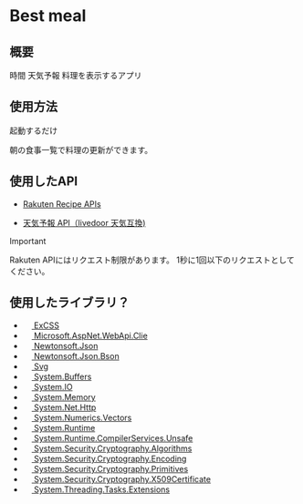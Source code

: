 # Best meal
## 概要
時間 天気予報 料理を表示するアプリ

## 使用方法
起動するだけ

<kbd>朝の食事一覧</kbd>で料理の更新ができます。

## 使用したAPI

- [Rakuten Recipe APIs](https://webservice.rakuten.co.jp/documentation)

- [天気予報 API（livedoor 天気互換)](https://weather.tsukumijima.net/)

> [!IMPORTANT]
> Rakuten APIにはリクエスト制限があります。
> 1秒に1回以下のリクエストとしてください。

## 使用したライブラリ？

- <img src="https://nuget.org/Content/gallery/img/default-package-icon.svg" width="15">[ ExCSS](https://github.com/TylerBrinks/ExCSS)
- <img src="https://api.nuget.org/v3-flatcontainer/microsoft.aspnet.webapi.client/6.0.0/icon" width="15">[ Microsoft.AspNet.WebApi.Clie](https://dotnet.microsoft.com/ja-jp/apps/aspnet/apis)
- <img src="https://api.nuget.org/v3-flatcontainer/newtonsoft.json/13.0.3/icon" width="15">[ Newtonsoft.Json](https://www.newtonsoft.com/json)
- <img src="https://api.nuget.org/v3-flatcontainer/newtonsoft.json/13.0.3/icon" width="15">[ Newtonsoft.Json.Bson](https://www.newtonsoft.com/json)
- <img src="https://api.nuget.org/v3-flatcontainer/svg/3.4.7/icon" width="15">[ Svg](https://github.com/svg-net/SVG)
- <img src="https://api.nuget.org/v3-flatcontainer/microsoft.aspnet.webapi.client/6.0.0/icon" width="15">[ System.Buffers](https://dotnet.microsoft.com/ja-jp/)
- <img src="https://api.nuget.org/v3-flatcontainer/microsoft.aspnet.webapi.client/6.0.0/icon" width="15">[ System.IO](https://dotnet.microsoft.com/ja-jp/)
- <img src="https://api.nuget.org/v3-flatcontainer/microsoft.aspnet.webapi.client/6.0.0/icon" width="15">[ System.Memory](https://dotnet.microsoft.com/ja-jp/)
- <img src="https://api.nuget.org/v3-flatcontainer/microsoft.aspnet.webapi.client/6.0.0/icon" width="15">[ System.Net.Http](https://dotnet.microsoft.com/ja-jp/)
- <img src="https://api.nuget.org/v3-flatcontainer/microsoft.aspnet.webapi.client/6.0.0/icon" width="15">[ System.Numerics.Vectors](https://dotnet.microsoft.com/ja-jp/)
- <img src="https://api.nuget.org/v3-flatcontainer/microsoft.aspnet.webapi.client/6.0.0/icon" width="15">[ System.Runtime](https://dotnet.microsoft.com/ja-jp/)
- <img src="https://api.nuget.org/v3-flatcontainer/microsoft.aspnet.webapi.client/6.0.0/icon" width="15">[ System.Runtime.CompilerServices.Unsafe](https://dotnet.microsoft.com/ja-jp/)
- <img src="https://api.nuget.org/v3-flatcontainer/microsoft.aspnet.webapi.client/6.0.0/icon" width="15">[ System.Security.Cryptography.Algorithms](https://dotnet.microsoft.com/ja-jp/)
- <img src="https://api.nuget.org/v3-flatcontainer/microsoft.aspnet.webapi.client/6.0.0/icon" width="15">[ System.Security.Cryptography.Encoding](https://dotnet.microsoft.com/ja-jp/)
- <img src="https://api.nuget.org/v3-flatcontainer/microsoft.aspnet.webapi.client/6.0.0/icon" width="15">[ System.Security.Cryptography.Primitives](https://dotnet.microsoft.com/ja-jp/)
- <img src="https://api.nuget.org/v3-flatcontainer/microsoft.aspnet.webapi.client/6.0.0/icon" width="15">[ System.Security.Cryptography.X509Certificate](https://dotnet.microsoft.com/ja-jp/)
- <img src="https://api.nuget.org/v3-flatcontainer/microsoft.aspnet.webapi.client/6.0.0/icon" width="15">[ System.Threading.Tasks.Extensions](https://dotnet.microsoft.com/ja-jp/)

